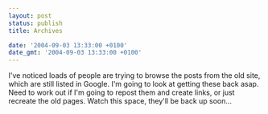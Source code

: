```yaml
---
layout: post
status: publish
title: Archives

date: '2004-09-03 13:33:00 +0100'
date_gmt: '2004-09-03 13:33:00 +0100'
---
```

I've noticed loads of people are trying to browse the posts from the old site, which are still listed in Google. I'm going to look at getting these back asap. Need to work out if I'm going to repost them and create links, or just recreate the old pages.
Watch this space, they'll be back up soon...
